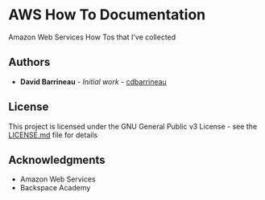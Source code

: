 # AWS How To Documentation

Amazon Web Services How Tos that I've collected

## Authors

* **David Barrineau** - *Initial work* - [cdbarrineau](https://github.com/cdbarrineau)


## License

This project is licensed under the GNU General Public v3 License - see the [LICENSE.md](LICENSE.md) file for details

## Acknowledgments

* Amazon Web Services
* Backspace Academy

